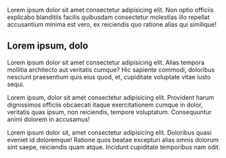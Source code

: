 Lorem ipsum dolor sit amet consectetur adipisicing elit. Non optio officiis explicabo blanditiis facilis quibusdam consectetur molestias illo repellat accusantium minima est vero, ex reiciendis quo ratione alias qui similique!

## Lorem ipsum, dolo

Lorem ipsum dolor sit amet consectetur adipisicing elit. Alias tempora mollitia architecto aut veritatis cumque? Hic sapiente commodi, doloribus nesciunt praesentium quis eius quod, et, cupiditate voluptate vitae iusto sequi.

Lorem ipsum, dolor sit amet consectetur adipisicing elit. Provident harum dignissimos officiis obcaecati itaque exercitationem cumque in dolor, veritatis quas ipsum, non reiciendis, tempore voluptatum. Consequuntur animi dolorem in accusamus!

Lorem ipsum dolor sit, amet consectetur adipisicing elit. Doloribus quasi eveniet id doloremque! Ratione quos beatae excepturi alias omnis dolorum sint saepe, reiciendis quam atque. Incidunt cupiditate temporibus nam odit.

